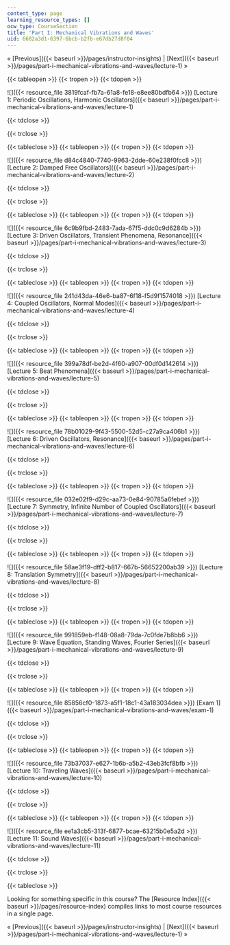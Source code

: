```yaml
---
content_type: page
learning_resource_types: []
ocw_type: CourseSection
title: 'Part I: Mechanical Vibrations and Waves'
uid: 6682a3d1-6397-6bcb-b2fb-e67db27d8f04
---
```


« [Previous]({{< baseurl >}}/pages/instructor-insights) | [Next]({{< baseurl >}}/pages/part-i-mechanical-vibrations-and-waves/lecture-1) »

{{< tableopen >}}
{{< tropen >}}
{{< tdopen >}}


![]({{< resource_file 3819fcaf-fb7a-61a8-fe18-e8ee80bdfb64 >}}) [Lecture 1: Periodic Oscillations, Harmonic Oscillators]({{< baseurl >}}/pages/part-i-mechanical-vibrations-and-waves/lecture-1)


{{< tdclose >}}

{{< trclose >}}

{{< tableclose >}}
{{< tableopen >}}
{{< tropen >}}
{{< tdopen >}}


![]({{< resource_file d84c4840-7740-9963-2dde-60e238f0fcc8 >}}) [Lecture 2: Damped Free Oscillators]({{< baseurl >}}/pages/part-i-mechanical-vibrations-and-waves/lecture-2)


{{< tdclose >}}

{{< trclose >}}

{{< tableclose >}}
{{< tableopen >}}
{{< tropen >}}
{{< tdopen >}}


![]({{< resource_file 6c9b9fbd-2483-7ada-67f5-ddc0c9d6284b >}}) [Lecture 3: Driven Oscillators, Transient Phenomena, Resonance]({{< baseurl >}}/pages/part-i-mechanical-vibrations-and-waves/lecture-3)


{{< tdclose >}}

{{< trclose >}}

{{< tableclose >}}
{{< tableopen >}}
{{< tropen >}}
{{< tdopen >}}


![]({{< resource_file 241d43da-46e6-ba87-6f18-f5d9f1574018 >}}) [Lecture 4: Coupled Oscillators, Normal Modes]({{< baseurl >}}/pages/part-i-mechanical-vibrations-and-waves/lecture-4)


{{< tdclose >}}

{{< trclose >}}

{{< tableclose >}}
{{< tableopen >}}
{{< tropen >}}
{{< tdopen >}}


![]({{< resource_file 399a78df-be2d-4f60-a907-00df0d142614 >}}) [Lecture 5: Beat Phenomena]({{< baseurl >}}/pages/part-i-mechanical-vibrations-and-waves/lecture-5)


{{< tdclose >}}

{{< trclose >}}

{{< tableclose >}}
{{< tableopen >}}
{{< tropen >}}
{{< tdopen >}}


![]({{< resource_file 78b01029-9f43-5500-52d5-c27a9ca406b1 >}}) [Lecture 6: Driven Oscillators, Resonance]({{< baseurl >}}/pages/part-i-mechanical-vibrations-and-waves/lecture-6)


{{< tdclose >}}

{{< trclose >}}

{{< tableclose >}}
{{< tableopen >}}
{{< tropen >}}
{{< tdopen >}}


![]({{< resource_file 032e02f9-d29c-aa73-0e84-90785a6febef >}}) [Lecture 7: Symmetry, Infinite Number of Coupled Oscillators]({{< baseurl >}}/pages/part-i-mechanical-vibrations-and-waves/lecture-7)


{{< tdclose >}}

{{< trclose >}}

{{< tableclose >}}
{{< tableopen >}}
{{< tropen >}}
{{< tdopen >}}


![]({{< resource_file 58ae3f19-dff2-b817-667b-56652200ab39 >}}) [Lecture 8: Translation Symmetry]({{< baseurl >}}/pages/part-i-mechanical-vibrations-and-waves/lecture-8)


{{< tdclose >}}

{{< trclose >}}

{{< tableclose >}}
{{< tableopen >}}
{{< tropen >}}
{{< tdopen >}}


![]({{< resource_file 991859eb-f148-08a8-79da-7c0fde7b8bb6 >}}) [Lecture 9: Wave Equation, Standing Waves, Fourier Series]({{< baseurl >}}/pages/part-i-mechanical-vibrations-and-waves/lecture-9)


{{< tdclose >}}

{{< trclose >}}

{{< tableclose >}}
{{< tableopen >}}
{{< tropen >}}
{{< tdopen >}}


![]({{< resource_file 85856cf0-1873-a5f1-18c1-43a183034dea >}}) [Exam 1]({{< baseurl >}}/pages/part-i-mechanical-vibrations-and-waves/exam-1)


{{< tdclose >}}

{{< trclose >}}

{{< tableclose >}}
{{< tableopen >}}
{{< tropen >}}
{{< tdopen >}}


![]({{< resource_file 73b37037-e627-1b6b-a5b2-43eb3fcf8bfb >}}) [Lecture 10: Traveling Waves]({{< baseurl >}}/pages/part-i-mechanical-vibrations-and-waves/lecture-10)


{{< tdclose >}}

{{< trclose >}}

{{< tableclose >}}
{{< tableopen >}}
{{< tropen >}}
{{< tdopen >}}


![]({{< resource_file ee1a3cb5-313f-6877-bcae-63215b0e5a2d >}}) [Lecture 11: Sound Waves]({{< baseurl >}}/pages/part-i-mechanical-vibrations-and-waves/lecture-11)


{{< tdclose >}}

{{< trclose >}}

{{< tableclose >}}

Looking for something specific in this course? The [Resource Index]({{< baseurl >}}/pages/resource-index) compiles links to most course resources in a single page.

« [Previous]({{< baseurl >}}/pages/instructor-insights) | [Next]({{< baseurl >}}/pages/part-i-mechanical-vibrations-and-waves/lecture-1) »